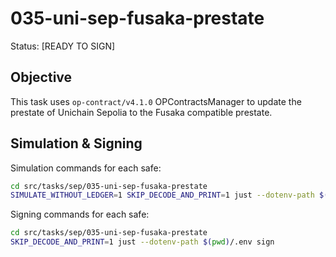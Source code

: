 # 035-uni-sep-fusaka-prestate

Status: [READY TO SIGN]

## Objective

This task uses `op-contract/v4.1.0` OPContractsManager to update the prestate of Unichain Sepolia to the Fusaka compatible prestate.

## Simulation & Signing

Simulation commands for each safe:
```bash
cd src/tasks/sep/035-uni-sep-fusaka-prestate
SIMULATE_WITHOUT_LEDGER=1 SKIP_DECODE_AND_PRINT=1 just --dotenv-path $(pwd)/.env simulate
```

Signing commands for each safe:
```bash
cd src/tasks/sep/035-uni-sep-fusaka-prestate
SKIP_DECODE_AND_PRINT=1 just --dotenv-path $(pwd)/.env sign
```
